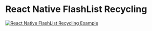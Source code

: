 # React Native FlashList Recycling

[![React Native FlashList Recycling Example](https://img.youtube.com/vi/Jnh84W0RTuc/0.jpg)](https://www.youtube.com/watch?v=Jnh84W0RTuc)
